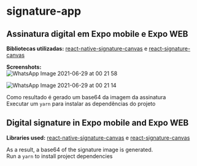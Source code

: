 # signature-app
## Assinatura digital em Expo mobile e Expo WEB

**Bibliotecas utilizadas:** [react-native-signature-canvas](https://www.npmjs.com/package/react-native-signature-canvas) e [react-signature-canvas
](https://www.npmjs.com/package/react-signature-canvas)

**Screenshots:**  
![WhatsApp Image 2021-06-29 at 00 21 58](https://user-images.githubusercontent.com/71178140/123732789-d2d45680-d870-11eb-837c-5b0f603aa360.jpeg)

![WhatsApp Image 2021-06-29 at 00 21 14](https://user-images.githubusercontent.com/71178140/123732799-d667dd80-d870-11eb-80e1-7ecd3cea870c.jpeg)

Como resultado é gerado um base64 da imagem da assinatura<br>
Executar um `yarn` para instalar as dependências do projeto

## Digital signature in Expo mobile and Expo WEB

**Libraries used:** [react-native-signature-canvas](https://www.npmjs.com/package/react-native-signature-canvas) e [react-signature-canvas
](https://www.npmjs.com/package/react-signature-canvas)

As a result, a base64 of the signature image is generated.<br>
Run a `yarn` to install project dependencies
